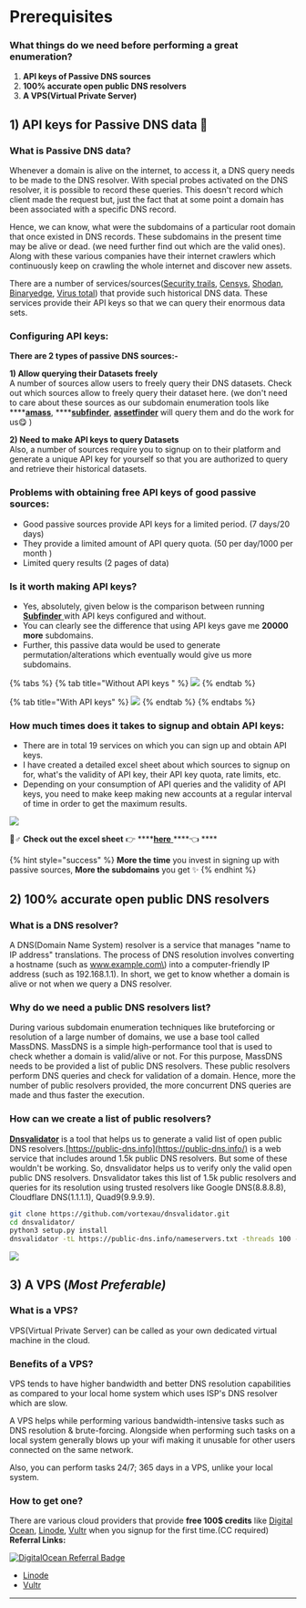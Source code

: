 # Prerequisites

### What things do we need before performing a great enumeration?

1. **API keys of Passive DNS sources**
2. **100% accurate open public DNS resolvers**
3. **A VPS\(Virtual Private Server\)**



## 1\) API keys for Passive DNS data 🔑 

### What is Passive DNS data?

Whenever a domain is alive on the internet, to access it, a DNS query needs to be made to the DNS resolver. With special probes activated on the DNS resolver, it is possible to record these queries. This doesn't record which client made the request but, just the fact that at some point a domain has been associated with a specific DNS record.

Hence, we can know, what were the subdomains of a particular root domain that once existed in DNS records. These subdomains in the present time may be alive or dead. \(we need further find out which are the valid ones\). Along with these various companies have their internet crawlers which continuously keep on crawling the whole internet and discover new assets.

There are a number of services/sources\([Security trails](https://securitytrails.com/), [Censys](https://censys.io/), [Shodan](https://www.shodan.io/), [Binaryedge](https://www.binaryedge.io/), [Virus total](https://www.virustotal.com/gui/)\) that provide such historical DNS data. These services provide their API keys so that we can query their enormous data sets. 

### Configuring API keys: 

**There are 2 types of passive DNS sources:-**

**1\) Allow querying their Datasets freely**  
A number of sources allow users to freely query their DNS datasets. Check out which sources allow to freely query their dataset here. \(we don't need to care about these sources as our subdomain enumeration tools like ****[**amass**](https://github.com/OWASP/Amass), ****[**subfinder**](https://github.com/projectdiscovery/subfinder), [**assetfinder**](https://github.com/tomnomnom/assetfinder) will query them and do the work for us😋 \)

**2\) Need to make API keys to query Datasets**  
Also, a number of sources require you to signup on to their platform and generate a unique API key for yourself so that you are authorized to query and retrieve their historical datasets.

### Problems with obtaining free API keys of good passive sources:

* Good passive sources provide API keys for a limited period. \(7 days/20 days\)
* They provide a limited amount of API query quota. \(50 per day/1000 per month \)
* Limited query results \(2 pages of data\)

### Is it worth making API keys?

* Yes, absolutely, given below is the comparison between running [**Subfinder** ](https://github.com/projectdiscovery/subfinder)with API keys configured and without.
* You can clearly see the difference that using API keys gave me **20000 more** subdomains.
* Further, this passive data would be used to generate permutation/alterations which eventually would give us more subdomains.

{% tabs %}
{% tab title="Without API keys " %}
![](../.gitbook/assets/subfinderwithout.png)
{% endtab %}

{% tab title="With API keys" %}
![](../.gitbook/assets/subfinderconfig.png)
{% endtab %}
{% endtabs %}

### How much times does it takes to signup and obtain API keys:

* There are in total 19 services on which you can sign up and obtain API keys.
* I have created a detailed excel sheet about which sources to signup on for, what's the validity of API key, their API key quota, rate limits, etc.
* Depending on your consumption of API queries and the validity of API keys, you need to make keep making new accounts at a regular interval of time in order to get the maximum results.

![](../.gitbook/assets/excelsheet.png)

💁♂ **Check out the excel sheet** 👉 ****[**here** ](https://docs.google.com/spreadsheets/d/1w75gcdytSRtZqGHMo852x2ffl8CC4FhxmHzR0gvII-Y/edit?usp=sharing)\*\*\*\*👈 ****

{% hint style="success" %}
**More the time** you invest in signing up with passive sources, **More the subdomains** you get ✨
{% endhint %}

## 2\) 100% accurate open public DNS resolvers

### What is a DNS resolver?

A DNS\(Domain Name System\) resolver is a service that manages "name to IP address" translations. The process of DNS resolution involves converting a hostname \(such as www.example.com\) into a computer-friendly IP address \(such as 192.168.1.1\). In short, we get to know whether a domain is alive or not when we query a DNS resolver.

### Why do we need a public DNS resolvers list?

During various subdomain enumeration techniques like bruteforcing or resolution of a large number of domains, we use a base tool called MassDNS. MassDNS is a simple high-performance tool that is used to check whether a domain is valid/alive or not. For this purpose, MassDNS needs to be provided a list of public DNS resolvers. These public resolvers perform DNS queries and check for validation of a domain. Hence, more the number of public resolvers provided, the more concurrent DNS queries are made and thus faster the execution.  


### How can we create a list of public resolvers?

[**Dnsvalidator**](https://github.com/vortexau/dnsvalidator) is a tool that helps us to generate a valid list of open public DNS resolvers.[https://public-dns.info](https://public-dns.info/) is a web service that includes around 1.5k public DNS resolvers. But some of these wouldn't be working. So, dnsvalidator helps us to verify only the valid open public DNS resolvers. Dnsvalidator takes this list of 1.5k public resolvers and queries for its resolution using trusted resolvers like Google DNS\(8.8.8.8\), Cloudflare DNS\(1.1.1.1\), Quad9\(9.9.9.9\).

```bash
git clone https://github.com/vortexau/dnsvalidator.git
cd dnsvalidator/
python3 setup.py install
dnsvalidator -tL https://public-dns.info/nameservers.txt -threads 100 -o resolvers.txt
```

![](../.gitbook/assets/dnsvalidator1.png)

## 3\) A VPS \(_Most Preferable\)_

### What is a VPS?

VPS\(Virtual Private Server\) can be called as your own dedicated virtual machine in the cloud. 

### Benefits of a VPS?

VPS tends to have higher bandwidth and better DNS resolution capabilities as compared to your local home system which uses ISP's DNS resolver which are slow.

A VPS helps while performing various bandwidth-intensive tasks such as DNS resolution & brute-forcing. Alongside when performing such tasks on a local system generally blows up your wifi making it unusable for other users connected on the same network.

Also, you can perform tasks 24/7; 365 days in a VPS, unlike your local system.

### How to get one?

There are various cloud providers that provide **free 100$ credits** like [Digital Ocean](https://www.digitalocean.com/), [Linode](https://www.linode.com/), [Vultr](https://www.vultr.com/) when you signup for the first time.\(CC required\)  
**Referral Links:**

[![DigitalOcean Referral Badge](https://web-platforms.sfo2.digitaloceanspaces.com/WWW/Badge%203.svg)](https://www.digitalocean.com/?refcode=9961f826b4d3&utm_campaign=Referral_Invite&utm_medium=Referral_Program&utm_source=badge)

* [Linode](https://www.linode.com/?r=3e95d563ede9af9901189e9476917c9338b7108f)
* [Vultr](https://www.vultr.com/promo/try100)

  
****





